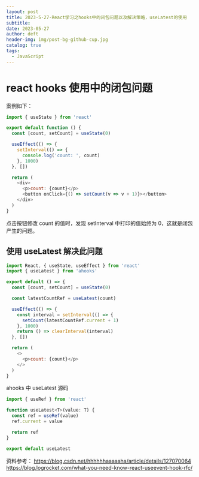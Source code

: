 ```yaml
---
layout: post
title: 2023-5-27-React学习之hooks中的闭包问题以及解决策略，useLatest的使用
subtitle:
date: 2023-05-27
author: deft
header-img: img/post-bg-github-cup.jpg
catalog: true
tags:
  - JavaScript
---
```


# react hooks 使用中的闭包问题

案例如下：

```javascript
import { useState } from 'react'

export default function () {
  const [count, setCount] = useState(0)

  useEffect(() => {
    setInterval(() => {
      console.log('count: ', count)
    }, 1000)
  }, [])

  return (
    <div>
      <p>count: {count}</p>
      <button onClick={() => setCount(v => v + 1)}></button>
    </div>
  )
}
```

点击按钮修改 count 的值时，发现 setInterval 中打印的值始终为 0，这就是闭包产生的问题。

## 使用 useLatest 解决此问题

```javascript
import React, { useState, useEffect } from 'react'
import { useLatest } from 'ahooks'

export default () => {
  const [count, setCount] = useState(0)

  const latestCountRef = useLatest(count)

  useEffect(() => {
    const interval = setInterval(() => {
      setCount(latestCountRef.current + 1)
    }, 1000)
    return () => clearInterval(interval)
  }, [])

  return (
    <>
      <p>count: {count}</p>
    </>
  )
}
```

ahooks 中 useLatest 源码

```javascript
import { useRef } from 'react'

function useLatest<T>(value: T) {
  const ref = useRef(value)
  ref.current = value

  return ref
}

export default useLatest
```

资料参考：
https://blog.csdn.net/hhhhhhaaaaaha/article/details/127070064
https://blog.logrocket.com/what-you-need-know-react-useevent-hook-rfc/

